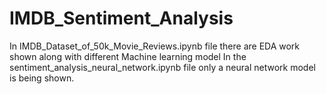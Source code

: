 # IMDB_Sentiment_Analysis

In IMDB_Dataset_of_50k_Movie_Reviews.ipynb file there are EDA work shown along with different Machine learning model
In the sentiment_analysis_neural_network.ipynb file only a neural network model is being shown.
